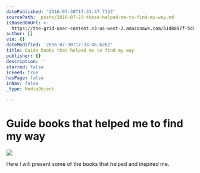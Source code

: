 ```yaml
---
datePublished: '2016-07-30T17:33:47.732Z'
sourcePath: _posts/2016-07-23-these-helped-me-to-find-my-way.md
isBasedOnUrl: >-
  https://the-grid-user-content.s3-us-west-2.amazonaws.com/51d8897f-5d09-452a-8555-14f85478a58a.jpg
author: []
via: {}
dateModified: '2016-07-30T17:33:46.626Z'
title: Guide books that helped me to find my way
publisher: {}
description: ''
starred: false
inFeed: true
hasPage: false
inNav: false
_type: MediaObject

---
```

# Guide books that helped me to find my way
![](https://the-grid-user-content.s3-us-west-2.amazonaws.com/51d8897f-5d09-452a-8555-14f85478a58a.jpg)

Here I will present some of the books that helped and inspired me.